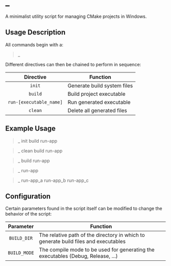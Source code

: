 # _

A minimalist utility script for managing CMake projects in Windows.

## Usage Description

All commands begin with a:

> _

Different directives can then be chained to perform in sequence:

Directive | Function
:---: | ---
`init` | Generate build system files
`build` | Build project executable
`run-[executable_name]` | Run generated executable
`clean` | Delete all generated files
 
## Example Usage
 
 > _ init build run-app
 
 > _ clean build run-app
 
 > _ build run-app
 
 > _ run-app

 > _ run-app_a run-app_b run-app_c

## Configuration

Certain parameters found in the script itself can be modified to change the behavior of the script:

Parameter | Function
:---: | ---
`BUILD_DIR` | The relative path of the directory in which to generate build files and executables
`BUILD_MODE` | The compile mode to be used for generating the executables (Debug, Release, ...)
